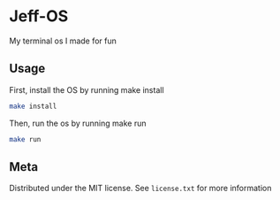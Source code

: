 # Jeff-OS

My terminal os I made for fun

## Usage
First, install the OS by running make install
```sh
make install
```

Then, run the os by running make run
```sh
make run
```

## Meta

Distributed under the MIT license. See ``license.txt`` for more information